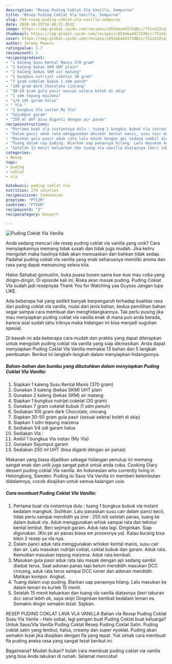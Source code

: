 ```yaml
---
description: "Resep Puding Coklat Vla Vanilla, Sempurna"
title: "Resep Puding Coklat Vla Vanilla, Sempurna"
slug: 749-resep-puding-coklat-vla-vanilla-sempurna
date: 2020-10-25T16:40:21.851Z
image: https://img-global.cpcdn.com/recipes/c853eba4d172d8cc/751x532cq70/puding-coklat-vla-vanilla-foto-resep-utama.jpg
thumbnail: https://img-global.cpcdn.com/recipes/c853eba4d172d8cc/751x532cq70/puding-coklat-vla-vanilla-foto-resep-utama.jpg
cover: https://img-global.cpcdn.com/recipes/c853eba4d172d8cc/751x532cq70/puding-coklat-vla-vanilla-foto-resep-utama.jpg
author: Jeremy Powers
ratingvalue: 3.7
reviewcount: 3
recipeingredient:
- "1 kaleng Susu Kental Manis 370 gram"
- "3 kaleng bekas SKM UHT plain"
- "2 kaleng bekas SKM air matang"
- "1 bungkus nutrijel cokelat 30 gram"
- "7 gram cokelat bubuk 1 sdm penuh"
- "100 gram dark Chocolate cincang"
- "30-50 gram gula pasir sesuai selera boleh di skip"
- "1 sdm tepung maizena"
- "1/4 sdt garam halus"
- " Vla "
- "1 bungkus Vla instan My Vla"
- "Sejumput garam"
- "250 ml UHT bisa diganti dengan air panas"
recipeinstructions:
- "Pertama buat vla instantnya dulu : tuang 1 bungkus bubuk vla instant kedalam mangkok. Sisihkan. Lalu panaskan susu cair dalam panci kecil, tidak perlu sampai mendidih ya (me : 250 ml) setelah panas, tuang ke dalam bubuk vla. Aduk menggunakan whisk sampai rata dan tekstur kental lembut. Beri sejimpit garam. Aduk rata lagi. Dinginkan. Siap digunakan. (Klo pk air panas biasa sm prosesnya ya). Kalau kurang bisa bikin 2 resep ya vla nya."
- "Dalam panci aduk rata menggunakan whisker kental manis, susu cair dan air. Lalu masukan nutrijel coklat, coklat bubuk dan garam. Aduk rata. Kemudian masukan tepung maizena. Aduk rata kembali."
- "Masukan gula pasir aduk rata lalu masak dengan api sedang sambil diaduk terus. Saat adonan panas tapi belum mendidih masukan DCC cincang, aduk rata terus sampai DCC lumer dan adonan mendidih. Matikan kompor. Angkat."
- "Tuang dalam cup puding. Biarkan uap panasnya hilang. Lalu masukan ke dalam lemari es kurleb 15 menit."
- "Setelah 15 menit keluarkan dan tuang vla vanilla diatasnya (beri taburan dcc serut lebih ok, saya skip) Dinginkan kembali kedalam lemari es. Semakin dingin semakin lezat. Sajikan."
categories:
- Resep
tags:
- puding
- coklat
- vla

katakunci: puding coklat vla 
nutrition: 274 calories
recipecuisine: Indonesian
preptime: "PT12M"
cooktime: "PT56M"
recipeyield: "2"
recipecategory: Dessert

---
```



![Puding Coklat Vla Vanilla](https://img-global.cpcdn.com/recipes/c853eba4d172d8cc/751x532cq70/puding-coklat-vla-vanilla-foto-resep-utama.jpg)

Anda sedang mencari ide resep puding coklat vla vanilla yang unik? Cara menyiapkannya memang tidak susah dan tidak juga mudah. Jika keliru mengolah maka hasilnya tidak akan memuaskan dan bahkan tidak sedap. Padahal puding coklat vla vanilla yang enak seharusnya memiliki aroma dan rasa yang dapat memancing selera kita.

Haloo Sahabat gomuslim, buka puasa bosen sama kue-kue mau coba yang dingin-dingin. Di episode kali ini, Riska akan masak puding. Puding Coklat Vla sudah jadi resepnyaa Thank You for Watching yaa Guysss Jangan lupa LIKE.

Ada beberapa hal yang sedikit banyak berpengaruh terhadap kualitas rasa dari puding coklat vla vanilla, mulai dari jenis bahan, kedua pemilihan bahan segar sampai cara membuat dan menghidangkannya. Tak perlu pusing jika mau menyiapkan puding coklat vla vanilla enak di mana pun anda berada, karena asal sudah tahu triknya maka hidangan ini bisa menjadi suguhan spesial.


Di bawah ini ada beberapa cara mudah dan praktis yang dapat diterapkan untuk mengolah puding coklat vla vanilla yang siap dikreasikan. Anda dapat menyiapkan Puding Coklat Vla Vanilla memakai 13 bahan dan 5 langkah pembuatan. Berikut ini langkah-langkah dalam menyiapkan hidangannya.

<!--inarticleads1-->

##### Bahan-bahan dan bumbu yang dibutuhkan dalam menyiapkan Puding Coklat Vla Vanilla:

1. Siapkan 1 kaleng Susu Kental Manis (370 gram)
1. Gunakan 3 kaleng (bekas SKM) UHT plain
1. Gunakan 2 kaleng (bekas SKM) air matang
1. Siapkan 1 bungkus nutrijel cokelat (30 gram)
1. Gunakan 7 gram cokelat bubuk (1 sdm penuh)
1. Sediakan 100 gram dark Chocolate, cincang
1. Siapkan 30-50 gram gula pasir (sesuai selera/ boleh di skip)
1. Siapkan 1 sdm tepung maizena
1. Sediakan 1/4 sdt garam halus
1. Sediakan  Vla :
1. Ambil 1 bungkus Vla instan (My Vla)
1. Gunakan Sejumput garam
1. Sediakan 250 ml UHT (bisa diganti dengan air panas)


Makanan yang biasa dijadikan sebagai hidangan penutup ini memang sangat enak dan unik juga sangat patut untuk anda coba. Cooking Diary dessert puding coklat Vla vanilla. An Indonesian who currently living in Helsingborg, Sweden. Puding isi Saus Vla Vanilla ini memberi kelembutan didalamnya, cocok disajikan untuk semua kalangan usia. 

<!--inarticleads2-->

##### Cara membuat Puding Coklat Vla Vanilla:

1. Pertama buat vla instantnya dulu : tuang 1 bungkus bubuk vla instant kedalam mangkok. Sisihkan. Lalu panaskan susu cair dalam panci kecil, tidak perlu sampai mendidih ya (me : 250 ml) setelah panas, tuang ke dalam bubuk vla. Aduk menggunakan whisk sampai rata dan tekstur kental lembut. Beri sejimpit garam. Aduk rata lagi. Dinginkan. Siap digunakan. (Klo pk air panas biasa sm prosesnya ya). Kalau kurang bisa bikin 2 resep ya vla nya.
1. Dalam panci aduk rata menggunakan whisker kental manis, susu cair dan air. Lalu masukan nutrijel coklat, coklat bubuk dan garam. Aduk rata. Kemudian masukan tepung maizena. Aduk rata kembali.
1. Masukan gula pasir aduk rata lalu masak dengan api sedang sambil diaduk terus. Saat adonan panas tapi belum mendidih masukan DCC cincang, aduk rata terus sampai DCC lumer dan adonan mendidih. Matikan kompor. Angkat.
1. Tuang dalam cup puding. Biarkan uap panasnya hilang. Lalu masukan ke dalam lemari es kurleb 15 menit.
1. Setelah 15 menit keluarkan dan tuang vla vanilla diatasnya (beri taburan dcc serut lebih ok, saya skip) Dinginkan kembali kedalam lemari es. Semakin dingin semakin lezat. Sajikan.


RESEP PUDING COKLAT LAVA VLA VANILLA Bahan vla Resep Puding Coklat Susu Vla Vanila - Halo sobat, lagi pengen buat Puding Coklat buat keluarga? Untuk Saus/Vla Vanilla Puding Coklat Resep Puding Coklat Satin. Puding coklat satin yang lembut, halus, creamy dan super nyoklat. Puding akan semakin lezat jika disajikan dengan fla yang tepat. Yuk simak cara membuat fla puding aneka rasa yang sangat lezat berikut ini. 

Bagaimana? Mudah bukan? Itulah cara membuat puding coklat vla vanilla yang bisa Anda lakukan di rumah. Selamat mencoba!
